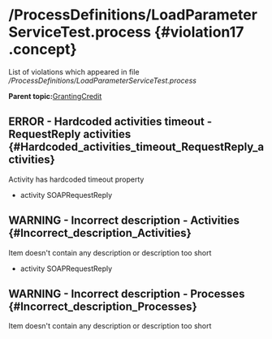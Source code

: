 # /ProcessDefinitions/LoadParameterServiceTest.process {#violation17 .concept}

List of violations which appeared in file */ProcessDefinitions/LoadParameterServiceTest.process*

**Parent topic:**[GrantingCredit](../../../../../../modules/demo_Enterprise/dita/qa/projects/GrantingCredit.md)

## ERROR - Hardcoded activities timeout - RequestReply activities {#Hardcoded_activities_timeout_RequestReply_activities}

Activity has hardcoded timeout property

-   activity SOAPRequestReply

## WARNING - Incorrect description - Activities {#Incorrect_description_Activities}

Item doesn't contain any description or description too short

-   activity SOAPRequestReply

## WARNING - Incorrect description - Processes {#Incorrect_description_Processes}

Item doesn't contain any description or description too short

